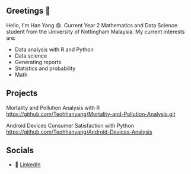 ## Greetings 👋

<!--
**Teohhanyang/Teohhanyang** is a ✨ _special_ ✨ repository because its `README.md` (this file) appears on your GitHub profile.

Here are some ideas to get you started:

- 🔭 I’m currently working on ...
- 🌱 I’m currently learning ...
- 👯 I’m looking to collaborate on ...
- 🤔 I’m looking for help with ...
- 💬 Ask me about ...
- 📫 How to reach me: ...
- 😄 Pronouns: ...
- ⚡ Fun fact: ...
-->

Hello, I'm Han Yang 😄. Current Year 2 Mathematics and Data Science student from the University of Nottingham Malaysia. My current interests are:
- Data analysis with R and Python
- Data science
- Generating reports 
- Statistics and probability
- Math

## Projects  
Mortality and Pollution Analysis with R https://github.com/Teohhanyang/Mortality-and-Pollution-Analysis.git  

Android Devices Consumer Satisfaction with Python https://github.com/Teohhanyang/Android-Devices-Analysis

## Socials  
- 🔗 [LinkedIn](#)    
